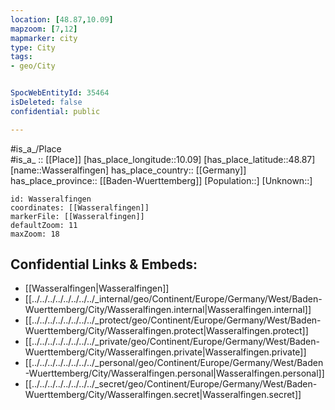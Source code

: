 ```yaml
---
location: [48.87,10.09] 
mapzoom: [7,12] 
mapmarker: city 
type: City
tags:
- geo/City


SpocWebEntityId: 35464
isDeleted: false
confidential: public

---
```

#is_a_/Place  
#is_a_ :: [[Place]] 
[has_place_longitude::10.09] 
[has_place_latitude::48.87] 
[name::Wasseralfingen] 
has_place_country:: [[Germany]]  
has_place_province:: [[Baden-Wuerttemberg]] 
[Population::] 
[Unknown::] 


```leaflet
id: Wasseralfingen
coordinates: [[Wasseralfingen]] 
markerFile: [[Wasseralfingen]] 
defaultZoom: 11 
maxZoom: 18
```


## Confidential Links & Embeds: 
- [[Wasseralfingen|Wasseralfingen]]  
- [[../../../../../../../../_internal/geo/Continent/Europe/Germany/West/Baden-Wuerttemberg/City/Wasseralfingen.internal|Wasseralfingen.internal]] 
- [[../../../../../../../../_protect/geo/Continent/Europe/Germany/West/Baden-Wuerttemberg/City/Wasseralfingen.protect|Wasseralfingen.protect]] 
- [[../../../../../../../../_private/geo/Continent/Europe/Germany/West/Baden-Wuerttemberg/City/Wasseralfingen.private|Wasseralfingen.private]] 
- [[../../../../../../../../_personal/geo/Continent/Europe/Germany/West/Baden-Wuerttemberg/City/Wasseralfingen.personal|Wasseralfingen.personal]] 
- [[../../../../../../../../_secret/geo/Continent/Europe/Germany/West/Baden-Wuerttemberg/City/Wasseralfingen.secret|Wasseralfingen.secret]] 
